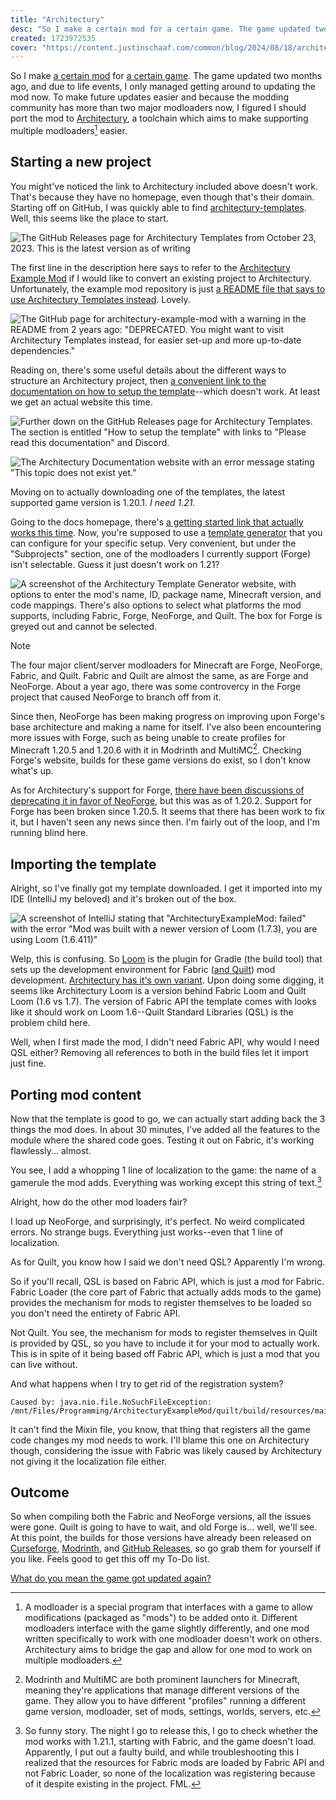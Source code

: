 ```yaml
---
title: "Architectury"
desc: "So I make a certain mod for a certain game. The game updated two months ago, and to make future updates easier, I figured I should port the mod to Architectury, a toolchain which aims to make supporting multiple modloaders easier. This is how that went."
created: 1723972535
cover: "https://content.justinschaaf.com/common/blog/2024/08/18/architecturyllama.webp"
---
```


So I make [a certain mod](https://justinschaaf.com/projects/llama_steeds) for [a certain game](https://www.minecraft.net/). The game updated two months ago, and due to life events, I only managed getting around to updating the mod now. To make future updates easier and because the modding community has more than two major modloaders now, I figured I should port the mod to [Architectury](https://architectury.dev), a toolchain which aims to make supporting multiple modloaders[^1] easier.

## Starting a new project

You might've noticed the link to Architectury included above doesn't work. That's because they have no homepage, even though that's their domain. Starting off on GitHub, I was quickly able to find [architectury-templates](https://github.com/architectury/architectury-templates/releases/tag/release_build_1698078656340). Well, this seems like the place to start.

![The GitHub Releases page for Architectury Templates from October 23, 2023. This is the latest version as of writing](https://content.justinschaaf.com/common/blog/2024/08/18/architecturytemplates.webp)

The first line in the description here says to refer to the [Architectury Example Mod](https://github.com/architectury/architectury-example-mod) if I would like to convert an existing project to Architectury. Unfortunately, the example mod repository is just [a README file that says to use Architectury Templates instead](https://github.com/architectury/architectury-example-mod/blob/795b9921e60cdba1ff959271836f5e4afd1687d8/README.md). Lovely.

![The GitHub page for architectury-example-mod with a warning in the README from 2 years ago: "DEPRECATED. You might want to visit Architectury Templates instead, for easier set-up and more up-to-date dependencies."](https://content.justinschaaf.com/common/blog/2024/08/18/examplemod.webp)

Reading on, there's some useful details about the different ways to structure an Architectury project, then [a convenient link to the documentation on how to setup the template](https://docs.architectury.dev/docs/architectury_api/getting_started.html)--which doesn't work. At least we get an actual website this time.

![Further down on the GitHub Releases page for Architectury Templates. The section is entitled "How to setup the template" with links to "Please read this documentation" and Discord.](https://content.justinschaaf.com/common/blog/2024/08/18/templatesetup.webp)

![The Architectury Documentation website with an error message stating "This topic does not exist yet."](https://content.justinschaaf.com/common/blog/2024/08/18/gettingstarted.webp)

Moving on to actually downloading one of the templates, the latest supported game version is 1.20.1. *I need 1.21.*

Going to the docs homepage, there's [a getting started link that actually works this time](https://docs.architectury.dev/plugin/get_started). Now, you're supposed to use a [template generator](https://generate.architectury.dev/) that you can configure for your specific setup. Very convenient, but under the "Subprojects" section, one of the modloaders I currently support (Forge) isn't selectable. Guess it just doesn't work on 1.21?

![A screenshot of the Architectury Template Generator website, with options to enter the mod's name, ID, package name, Minecraft version, and code mappings. There's also options to select what platforms the mod supports, including Fabric, Forge, NeoForge, and Quilt. The box for Forge is greyed out and cannot be selected.](https://content.justinschaaf.com/common/blog/2024/08/18/templategen.webp)

> [!NOTE]
> 
> The four major client/server modloaders for Minecraft are Forge, NeoForge, Fabric, and Quilt. Fabric and Quilt are almost the same, as are Forge and NeoForge. About a year ago, there was some controvercy in the Forge project that caused NeoForge to branch off from it.
> 
> Since then, NeoForge has been making progress on improving upon Forge's base architecture and making a name for itself. I've also been encountering more issues with Forge, such as being unable to create profiles for Minecraft 1.20.5 and 1.20.6 with it in Modrinth and MultiMC[^2]. Checking Forge's website, builds for these game versions do exist, so I don't know what's up.
> 
> As for Architectury's support for Forge, [there have been discussions of deprecating it in favor of NeoForge](https://docs.architectury.dev/api/migration/version_10), but this was as of 1.20.2. Support for Forge has been broken since 1.20.5. It seems that there has been work to fix it, but I haven't seen any news since then. I'm fairly out of the loop, and I'm running blind here.

## Importing the template

Alright, so I've finally got my template downloaded. I get it imported into my IDE (IntelliJ my beloved) and it's broken out of the box.

![A screenshot of IntelliJ stating that "ArchitecturyExampleMod: failed" with the error "Mod was built with a newer version of Loom (1.7.3), you are using Loom (1.6.411)"](https://content.justinschaaf.com/common/blog/2024/08/18/oldloom.webp)

Welp, this is confusing. So [Loom](https://fabricmc.net/wiki/documentation:fabric_loom) is the plugin for Gradle (the build tool) that sets up the development environment for Fabric ([and Quilt](https://github.com/QuiltMC/quilt-loom)) mod development. [Architectury has it's own variant](https://docs.architectury.dev/loom/introduction). Upon doing some digging, it seems like Architectury Loom is a version behind Fabric Loom and Quilt Loom (1.6 vs 1.7). The version of Fabric API the template comes with looks like it should work on Loom 1.6--Quilt Standard Libraries (QSL) is the problem child here.

Well, when I first made the mod, I didn't need Fabric API, why would I need QSL either? Removing all references to both in the build files let it import just fine.

## Porting mod content

Now that the template is good to go, we can actually start adding back the 3 things the mod does. In about 30 minutes, I've added all the features to the module where the shared code goes. Testing it out on Fabric, it's working flawlessly... almost.

You see, I add a whopping 1 line of localization to the game: the name of a gamerule the mod adds. Everything was working except this string of text.[^3]

Alright, how do the other mod loaders fair?

I load up NeoForge, and surprisingly, it's perfect. No weird complicated errors. No strange bugs. Everything just works--even that 1 line of localization.

As for Quilt, you know how I said we don't need QSL? Apparently I'm wrong.

So if you'll recall, QSL is based on Fabric API, which is just a mod for Fabric. Fabric Loader (the core part of Fabric that actually adds mods to the game) provides the mechanism for mods to register themselves to be loaded so you don't need the entirety of Fabric API.

Not Quilt. You see, the mechanism for mods to register themselves in Quilt is provided by QSL, so you have to include it for your mod to actually work. This is in spite of it being based off Fabric API, which is just a mod that you can live without.

And what happens when I try to get rid of the registration system?

```log
Caused by: java.nio.file.NoSuchFileException: /mnt/Files/Programming/ArchitecturyExampleMod/quilt/build/resources/main/example_mod.mixins.json
```

It can't find the Mixin file, you know, that thing that registers all the game code changes my mod needs to work. I'll blame this one on Architectury though, considering the issue with Fabric was likely caused by Architectury not giving it the localization file either.

## Outcome

So when compiling both the Fabric and NeoForge versions, all the issues were gone. Quilt is going to have to wait, and old Forge is... well, we'll see. At this point, the builds for those versions have already been released on [Curseforge](https://www.curseforge.com/minecraft/mc-mods/llama-steeds), [Modrinth](https://modrinth.com/mod/llama-steeds), and [GitHub Releases](https://github.com/justinhschaaf/LlamaSteeds/releases), so go grab them for yourself if you like. Feels good to get this off my To-Do list.

[What do you mean the game got updated again?](https://www.minecraft.net/en-us/article/minecraft-java-edition-1-21-1)

[^1]: A modloader is a special program that interfaces with a game to allow modifications (packaged as "mods") to be added onto it. Different modloaders interface with the game slightly differently, and one mod written specifically to work with one modloader doesn't work on others. Architectury aims to bridge the gap and allow for one mod to work on multiple modloaders.

[^2]: Modrinth and MultiMC are both prominent launchers for Minecraft, meaning they're applications that manage different versions of the game. They allow you to have different "profiles" running a different game version, modloader, set of mods, settings, worlds, servers, etc.

[^3]: So funny story. The night I go to release this, I go to check whether the mod works with 1.21.1, starting with Fabric, and the game doesn't load. Apparently, I put out a faulty build, and while troubleshooting this I realized that the resources for Fabric mods are loaded by Fabric API and not Fabric Loader, so none of the localization was registering because of it despite existing in the project. FML.
